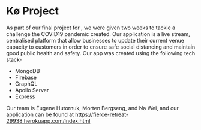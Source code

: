 # Kø Project
As part of our final project for </Salt>, we were given two weeks to tackle a challenge the COVID19 pandemic created. Our application is a live stream, centralised platform that allow businesses to update their current venue capacity to customers in order to ensure safe social distancing and maintain good public health and safety. 
Our app was created  using the following tech stack- 

- MongoDB 
- Firebase
- GraphQL
- Apollo Server
- Express

Our team is  Eugene Hutornuk, Morten Bergseng, and Na Wei, and our application can be found at https://fierce-retreat-29938.herokuapp.com/index.html

